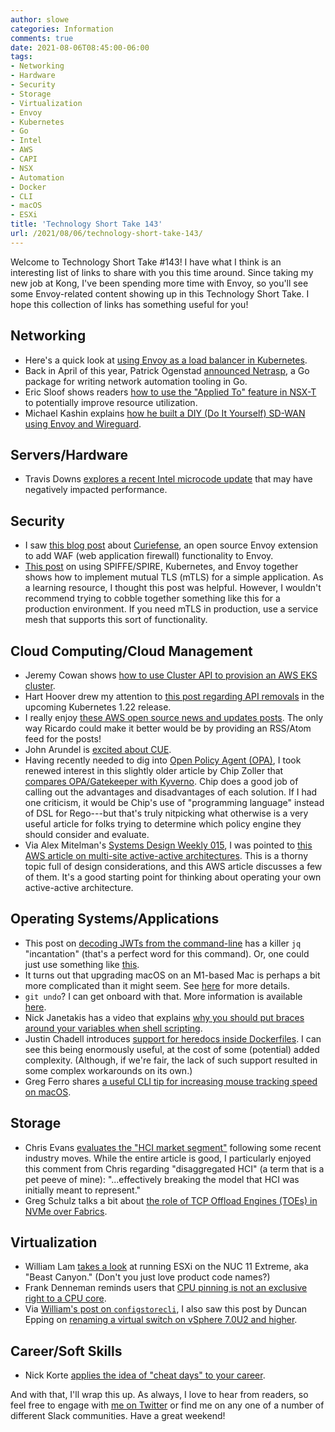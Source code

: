 ```yaml
---
author: slowe
categories: Information
comments: true
date: 2021-08-06T08:45:00-06:00
tags:
- Networking
- Hardware
- Security
- Storage
- Virtualization
- Envoy
- Kubernetes
- Go
- Intel
- AWS
- CAPI
- NSX
- Automation
- Docker
- CLI
- macOS
- ESXi
title: 'Technology Short Take 143'
url: /2021/08/06/technology-short-take-143/
---
```


Welcome to Technology Short Take #143! I have what I think is an interesting list of links to share with you this time around. Since taking my new job at Kong, I've been spending more time with Envoy, so you'll see some Envoy-related content showing up in this Technology Short Take. I hope this collection of links has something useful for you!<!--more-->

## Networking

* Here's a quick look at [using Envoy as a load balancer in Kubernetes][link-9].
* Back in April of this year, Patrick Ogenstad [announced Netrasp][link-16], a Go package for writing network automation tooling in Go.
* Eric Sloof shows readers [how to use the "Applied To" feature in NSX-T][link-20] to potentially improve resource utilization.
* Michael Kashin explains [how he built a DIY (Do It Yourself) SD-WAN using Envoy and Wireguard][link-21].

## Servers/Hardware

* Travis Downs [explores a recent Intel microcode update][link-12] that may have negatively impacted performance.

## Security

* I saw [this blog post][link-6] about [Curiefense][link-7], an open source Envoy extension to add WAF (web application firewall) functionality to Envoy. 
* [This post][link-8] on using SPIFFE/SPIRE, Kubernetes, and Envoy together shows how to implement mutual TLS (mTLS) for a simple application. As a learning resource, I thought this post was helpful. However, I wouldn't recommend trying to cobble together something like this for a production environment. If you need mTLS in production, use a service mesh that supports this sort of functionality.

## Cloud Computing/Cloud Management

* Jeremy Cowan shows [how to use Cluster API to provision an AWS EKS cluster][link-1].
* Hart Hoover drew my attention to [this post regarding API removals][link-3] in the upcoming Kubernetes 1.22 release.
* I really enjoy [these AWS open source news and updates posts][link-11]. The only way Ricardo could make it better would be by providing an RSS/Atom feed for the posts!
* John Arundel is [excited about CUE][link-14].
* Having recently needed to dig into [Open Policy Agent (OPA)][link-18], I took renewed interest in this slightly older article by Chip Zoller that [compares OPA/Gatekeeper with Kyverno][link-17]. Chip does a good job of calling out the advantages and disadvantages of each solution. If I had one criticism, it would be Chip's use of "programming language" instead of DSL for Rego---but that's truly nitpicking what otherwise is a very useful article for folks trying to determine which policy engine they should consider and evaluate.
* Via Alex Mitelman's [Systems Design Weekly 015][link-27], I was pointed to [this AWS article on multi-site active-active architectures][link-28]. This is a thorny topic full of design considerations, and this AWS article discusses a few of them. It's a good starting point for thinking about operating your own active-active architecture.

## Operating Systems/Applications

* This post on [decoding JWTs from the command-line][link-4] has a killer `jq` "incantation" (that's a perfect word for this command). Or, one could just use something like [this][link-5].
* It turns out that upgrading macOS on an M1-based Mac is perhaps a bit more complicated than it might seem. See [here][link-10] for more details.
* `git undo`? I can get onboard with that. More information is available [here][link-13].
* Nick Janetakis has a video that explains [why you should put braces around your variables when shell scripting][link-15].
* Justin Chadell introduces [support for heredocs inside Dockerfiles][link-19]. I can see this being enormously useful, at the cost of some (potential) added complexity. (Although, if we're fair, the lack of such support resulted in some complex workarounds on its own.)
* Greg Ferro shares [a useful CLI tip for increasing mouse tracking speed on macOS][link-24].

## Storage

* Chris Evans [evaluates the "HCI market segment"][link-22] following some recent industry moves. While the entire article is good, I particularly enjoyed this comment from Chris regarding "disaggregated HCI" (a term that is a pet peeve of mine): "...effectively breaking the model that HCI was initially meant to represent."
* Greg Schulz talks a bit about [the role of TCP Offload Engines (TOEs) in NVMe over Fabrics][link-26].

## Virtualization

* William Lam [takes a look][link-23] at running ESXi on the NUC 11 Extreme, aka "Beast Canyon." (Don't you just love product code names?)
* Frank Denneman reminds users that [CPU pinning is not an exclusive right to a CPU core][link-25].
* Via [William's post on `configstorecli`][link-29], I also saw this post by Duncan Epping on [renaming a virtual switch on vSphere 7.0U2 and higher][link-30].

## Career/Soft Skills

* Nick Korte [applies the idea of "cheat days" to your career][link-2].

And with that, I'll wrap this up. As always, I love to hear from readers, so feel free to engage with [me on Twitter][link-99] or find me on any one of a number of different Slack communities. Have a great weekend!

[link-1]: https://jicowan.medium.com/provisioning-an-eks-cluster-with-capi-df3502e5f2b4
[link-2]: https://blog.thenetworknerd.com/2021/07/13/no-cheat-days/
[link-3]: https://kubernetes.io/blog/2021/07/14/upcoming-changes-in-kubernetes-1-22/
[link-4]: https://prefetch.net/blog/2020/07/14/decoding-json-web-tokens-jwts-from-the-linux-command-line/
[link-5]: https://github.com/mike-engel/jwt-cli
[link-6]: https://www.reblaze.com/blog/adding-web-security-to-envoy/
[link-7]: https://www.curiefense.io/
[link-8]: https://zoemccormick.medium.com/getting-started-with-envoy-spiffe-and-kubernetes-32f34cda5f35
[link-9]: https://blog.markvincze.com/how-to-use-envoy-as-a-load-balancer-in-kubernetes/
[link-10]: https://eclecticlight.co/2021/07/18/last-week-on-my-mac-the-perils-of-m1-ownership/
[link-11]: https://blog.beachgeek.co.uk/posts/aws-open-source-news-and-updates-76-2e23/
[link-12]: https://travisdowns.github.io/blog/2021/06/17/rip-zero-opt.html
[link-13]: https://blog.waleedkhan.name/git-undo/
[link-14]: https://bitfieldconsulting.com/golang/cuelang-exciting
[link-15]: https://nickjanetakis.com/blog/why-you-should-put-braces-around-your-variables-when-shell-scripting
[link-16]: https://networklore.com/hello-netrasp/
[link-17]: https://neonmirrors.net/post/2021-02/kubernetes-policy-comparison-opa-gatekeeper-vs-kyverno/
[link-18]: https://www.openpolicyagent.org
[link-19]: https://www.docker.com/blog/introduction-to-heredocs-in-dockerfiles/
[link-20]: https://www.ntpro.nl/blog/archives/3621-Speed-up-your-NSX-T-firewall-with-Applied-to.html
[link-21]: https://networkop.co.uk/post/2021-02-diy-sdwan/
[link-22]: https://www.architecting.it/blog/hci-market-segment/
[link-23]: https://williamlam.com/2021/07/esxi-on-intel-nuc-11-extreme-beast-canyon.html
[link-24]: https://etherealmind.com/mouse-tracking-speed-on-macos-fixing/
[link-25]: https://frankdenneman.nl/2021/06/11/cpu-pinning-is-not-an-exclusive-right-to-a-cpu-core/
[link-26]: https://storageioblog.com/toe-nvmeof-tcp-performance-line-boost-performance-reduce-costs/
[link-27]: https://mitelman.engineering/system-design-weekly/015/
[link-28]: https://aws.amazon.com/blogs/architecture/disaster-recovery-dr-architecture-on-aws-part-iv-multi-site-active-active/
[link-29]: https://williamlam.com/2021/07/introduction-to-the-new-esxi-configuration-store-cli-configstorecli.html
[link-30]: https://www.yellow-bricks.com/2021/06/14/how-do-i-change-the-name-of-a-vswitch-with-vsphere-7-0-u2-and-higher/
[link-99]: https://twitter.com/scott_lowe
